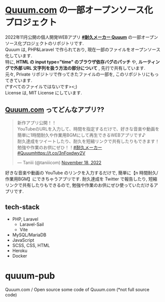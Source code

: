 # [Quuum.com](https://quuum.com) の一部オープンソース化プロジェクト
2022年11月公開の個人開発WEBアプリ [**#耐久メーカー Quuum**](https://quuum.com) の一部オープンソース化プロジェクトのリポジトリです.  
Quuum は, PHP&Laravel で作られており, 現在一部のファイルをオープンソース化しています.  
特に, **HTML の input type="time" のブラウザ依存バグのパッチ** や, **ルーティングで外部 URL 文字列を扱う方法の部分について** , 先行で共有しています.  
元々, Private リポジトリで作ってきたファイルの一部を, このリポジトリにもってきています.  
(\*すべてのファイルではないです><;)  
License は, MIT License にしています.  
## [Quuum.com](https://quuum.com) ってどんなアプリ??
<blockquote class="twitter-tweet" data-lang="en"><p lang="ja" dir="ltr">新作アプリ公開！！<br>YouTubeのURLを入力して、時間を指定するだけで、好きな音楽や動画を簡単に1時間耐久や作業用BGMにして再生できるWEBアプリです♪<br>耐久達成をツイートしたり、耐久を短縮リンクで共有したりもできます！<br>勉強や作業のお供にぜひ！！<a href="https://twitter.com/hashtag/%E8%80%90%E4%B9%85%E3%83%A1%E3%83%BC%E3%82%AB%E3%83%BC?src=hash&amp;ref_src=twsrc%5Etfw">#耐久メーカー</a> <a href="https://twitter.com/hashtag/Quuum?src=hash&amp;ref_src=twsrc%5Etfw">#Quuum</a><a href="https://t.co/3nFoxdwy2V">https://t.co/3nFoxdwy2V</a></p>&mdash; Taniii (@taniiicom) <a href="https://twitter.com/taniiicom/status/1593522035300651008?ref_src=twsrc%5Etfw">November 18, 2022</a></blockquote> <script async src="https://platform.twitter.com/widgets.js" charset="utf-8"></script>
  
好きな音楽や動画の YouTube のリンクを入力するだけで, 簡単に【n 時間耐久/作業用BGM】にできちゃうアプリです. 耐久達成を Twitter で報告したり, 短縮リンクで共有したりもできるので, 勉強や作業のお供にぜひ使っていただけるアプリです.  

## tech-stack
- PHP, Laravel
  - Laravel-Sail
  - Vite
- MySQL/MariaDB
- JavaScript
- SCSS, CSS, HTML
- Heroku
- Docker
  
# quuum-pub
Quuum.com / Open source some code of Quuum.com (*not full source code)
